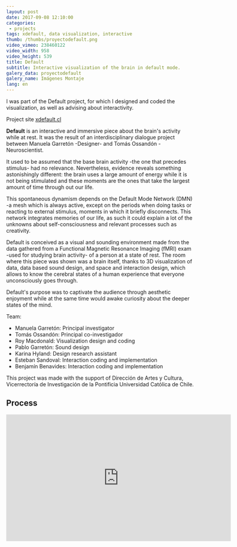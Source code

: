 ```yaml
---
layout: post
date: 2017-09-08 12:10:00
categories:
 - projects
tags: xdefault, data visualization, interactive
thumb: /thumbs/proyectodefault.png
video_vimeo: 238460122
video_width: 958
video_height: 539
title: Default
subtitle: Interactive visualization of the brain in default mode.
galery_data: proyectodefault
galery_name: Imágenes Montaje
lang: en
---
```

I was part of the Default project, for which I designed and coded the visualization, as well as advising about interactivity.  

Project site [xdefault.cl](xdefault.cl)

**Default** is an interactive and immersive piece about the brain's activity while at rest. It was the result of an interdisciplinary dialogue project between Manuela Garretón -Designer- and Tomás Ossandón -Neuroscientist.

It used to be assumed that the base brain activity -the one that precedes stimulus- had no relevance. Nevertheless, evidence reveals something astonishingly different: the brain uses a large amount of energy while it is not being stimulated and these moments are the ones that take the largest amount of time through out our life.

This spontaneous dynamism depends on the Default Mode Network (DMN) -a mesh which is always active, except on the periods when doing tasks or reacting to external stimulus, moments in which it briefly disconnects. This network integrates memories of our life, as such it could explain a lot of the unknowns about self-consciousness and relevant processes such as creativity.

Default is conceived as a visual and sounding environment made from the data gathered from a Functional Magnetic Resonance Imaging (fMRI) exam -used for studying brain activity- of a person at a state of rest. The room where this piece was shown was a brain itself, thanks to 3D visualization of data, data based sound design, and space and interaction design, which allows to know the cerebral states of a human experience that everyone unconsciously goes through.

Default's purpose was to captivate the audience through aesthetic enjoyment while at the same time would awake curiosity about the deeper states of the mind.

Team:
* Manuela Garretón: Principal investigator
* Tomás Ossandón: Principal co-investigador
* Roy Macdonald: Visualization design and coding
* Pablo Garretón: Sound design
* Karina Hyland: Design research assistant
* Esteban Sandoval: Interaction coding and implementation
* Benjamín Benavides: Interaction coding and implementation


This project was made with the support of Dirección de Artes y Cultura, Vicerrectoría de Investigación de la Pontificia Universidad Católica de Chile.


## Process

<iframe src="https://player.vimeo.com/video/248526680?title=0&byline=0&portrait=0" width="600" height="338"  frameborder="0" webkitallowfullscreen mozallowfullscreen allowfullscreen></iframe>
